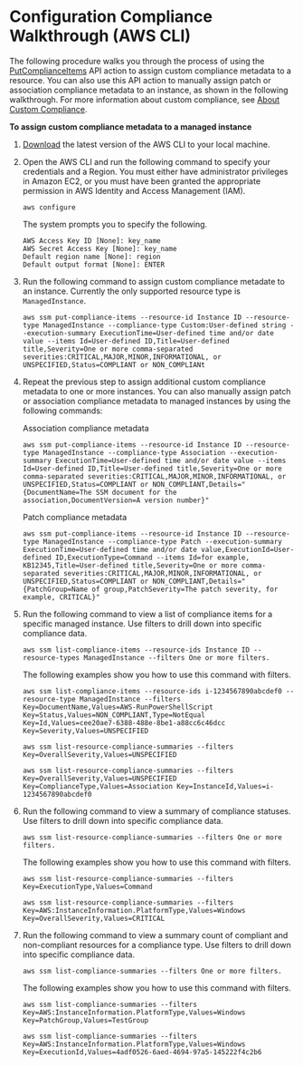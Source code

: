 # Configuration Compliance Walkthrough \(AWS CLI\)<a name="sysman-compliance-walk"></a>

The following procedure walks you through the process of using the [PutComplianceItems](https://docs.aws.amazon.com/ssm/latest/APIReference/API_PutComplianceItems.html) API action to assign custom compliance metadata to a resource\. You can also use this API action to manually assign patch or association compliance metadata to an instance, as shown in the following walkthrough\. For more information about custom compliance, see [About Custom Compliance](sysman-compliance-about.md#sysman-compliance-custom)\.

**To assign custom compliance metadata to a managed instance**

1. [Download](https://aws.amazon.com/cli/) the latest version of the AWS CLI to your local machine\.

1. Open the AWS CLI and run the following command to specify your credentials and a Region\. You must either have administrator privileges in Amazon EC2, or you must have been granted the appropriate permission in AWS Identity and Access Management \(IAM\)\.

   ```
   aws configure
   ```

   The system prompts you to specify the following\.

   ```
   AWS Access Key ID [None]: key_name
   AWS Secret Access Key [None]: key_name
   Default region name [None]: region
   Default output format [None]: ENTER
   ```

1. Run the following command to assign custom compliance metadate to an instance\. Currently the only supported resource type is `ManagedInstance`\.

   ```
   aws ssm put-compliance-items --resource-id Instance ID --resource-type ManagedInstance --compliance-type Custom:User-defined string --execution-summary ExecutionTime=User-defined time and/or date value --items Id=User-defined ID,Title=User-defined title,Severity=One or more comma-separated severities:CRITICAL,MAJOR,MINOR,INFORMATIONAL, or UNSPECIFIED,Status=COMPLIANT or NON_COMPLIANt
   ```

1. Repeat the previous step to assign additional custom compliance metadata to one or more instances\. You can also manually assign patch or association compliance metadata to managed instances by using the following commands:

   Association compliance metadata

   ```
   aws ssm put-compliance-items --resource-id Instance ID --resource-type ManagedInstance --compliance-type Association --execution-summary ExecutionTime=User-defined time and/or date value --items Id=User-defined ID,Title=User-defined title,Severity=One or more comma-separated severities:CRITICAL,MAJOR,MINOR,INFORMATIONAL, or UNSPECIFIED,Status=COMPLIANT or NON_COMPLIANT,Details="{DocumentName=The SSM document for the association,DocumentVersion=A version number}"
   ```

   Patch compliance metadata

   ```
   aws ssm put-compliance-items --resource-id Instance ID --resource-type ManagedInstance --compliance-type Patch --execution-summary ExecutionTime=User-defined time and/or date value,ExecutionId=User-defined ID,ExecutionType=Command --items Id=for example, KB12345,Title=User-defined title,Severity=One or more comma-separated severities:CRITICAL,MAJOR,MINOR,INFORMATIONAL, or UNSPECIFIED,Status=COMPLIANT or NON_COMPLIANT,Details="{PatchGroup=Name of group,PatchSeverity=The patch severity, for example, CRITICAL}"
   ```

1. Run the following command to view a list of compliance items for a specific managed instance\. Use filters to drill down into specific compliance data\.

   ```
   aws ssm list-compliance-items --resource-ids Instance ID --resource-types ManagedInstance --filters One or more filters.
   ```

   The following examples show you how to use this command with filters\.

   ```
   aws ssm list-compliance-items --resource-ids i-1234567890abcdef0 --resource-type ManagedInstance --filters Key=DocumentName,Values=AWS-RunPowerShellScript Key=Status,Values=NON_COMPLIANT,Type=NotEqual Key=Id,Values=cee20ae7-6388-488e-8be1-a88cc6c46dcc Key=Severity,Values=UNSPECIFIED
   ```

   ```
   aws ssm list-resource-compliance-summaries --filters Key=OverallSeverity,Values=UNSPECIFIED
   ```

   ```
   aws ssm list-resource-compliance-summaries --filters Key=OverallSeverity,Values=UNSPECIFIED Key=ComplianceType,Values=Association Key=InstanceId,Values=i-1234567890abcdef0 
   ```

1. Run the following command to view a summary of compliance statuses\. Use filters to drill down into specific compliance data\.

   ```
   aws ssm list-resource-compliance-summaries --filters One or more filters.
   ```

   The following examples show you how to use this command with filters\.

   ```
   aws ssm list-resource-compliance-summaries --filters Key=ExecutionType,Values=Command
   ```

   ```
   aws ssm list-resource-compliance-summaries --filters Key=AWS:InstanceInformation.PlatformType,Values=Windows Key=OverallSeverity,Values=CRITICAL
   ```

1. Run the following command to view a summary count of compliant and non\-compliant resources for a compliance type\. Use filters to drill down into specific compliance data\.

   ```
   aws ssm list-compliance-summaries --filters One or more filters.
   ```

   The following examples show you how to use this command with filters\.

   ```
   aws ssm list-compliance-summaries --filters Key=AWS:InstanceInformation.PlatformType,Values=Windows Key=PatchGroup,Values=TestGroup
   ```

   ```
   aws ssm list-compliance-summaries --filters Key=AWS:InstanceInformation.PlatformType,Values=Windows Key=ExecutionId,Values=4adf0526-6aed-4694-97a5-145222f4c2b6
   ```